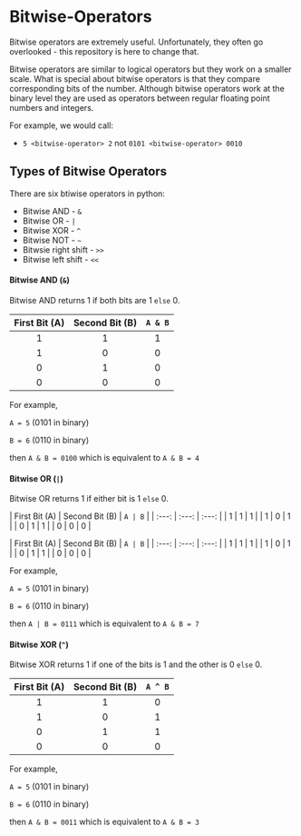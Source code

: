 # Bitwise-Operators
Bitwise operators are extremely useful. Unfortunately, they often go overlooked - this repository is here to change that.

Bitwise operators are similar to logical operators but they work on a smaller scale. What is special about bitwise operators is that they compare corresponding bits of the number. Although bitwise operators work at the binary level they are used as operators between regular floating point numbers and integers. 

For example, we would call:
* ```5 <bitwise-operator> 2``` not ```0101 <bitwise-operator> 0010``` 

## Types of Bitwise Operators
There are six btiwise operators in python:
* Bitwise AND - ```&```
* Bitwise OR - ```|```
* Bitwise XOR - ```^```
* Bitwise NOT - ```~```
* Bitwsie right shift - ```>>```
* Bitwise left shift - ```<<```

#### Bitwise AND (```&```)
Bitwise AND returns 1 if both bits are 1 ```else``` 0.

| First Bit (A) | Second Bit (B) |  ```A & B```  |
|      :---:    |      :---:     |     :---:   |
|        1      |        1       |       1     |
|        1      |        0       |       0     |
|        0      |        1       |       0     |
|        0      |        0       |       0     |

For example, 

```A = 5``` (0101 in binary) 

```B = 6``` (0110 in binary)

then ```A & B = 0100``` which is equivalent to ```A & B = 4```

#### Bitwise OR (```|```)
Bitwise OR returns 1 if either bit is 1 ```else``` 0.

| First Bit (A) | Second Bit (B) |  ```A | B```  |
|      :---:    |      :---:     |      :---:    |
|        1      |        1       |        1      |
|        1      |        0       |        1      |
|        0      |        1       |        1      |
|        0      |        0       |        0      |

| First Bit (A) | Second Bit (B) |  ```A | B```  |
|      :---:    |      :---:     |      :---:    |
|        1      |        1       |        1      |
|        1      |        0       |        1      |
|        0      |        1       |        1      |
|        0      |        0       |        0      |

For example, 

```A = 5``` (0101 in binary) 

```B = 6``` (0110 in binary)

then ```A | B = 0111``` which is equivalent to ```A & B = 7```


#### Bitwise XOR (```^```)
Bitwise XOR returns 1 if one of the bits is 1 and the other is 0 ```else``` 0.

| First Bit (A) | Second Bit (B) |  ```A ^ B```  |
|      :---:    |      :---:     |      :---:    |
|        1      |        1       |        0      |
|        1      |        0       |        1      |
|        0      |        1       |        1      |
|        0      |        0       |        0      |

For example, 

```A = 5``` (0101 in binary) 

```B = 6``` (0110 in binary)

then ```A & B = 0011``` which is equivalent to ```A & B = 3```
